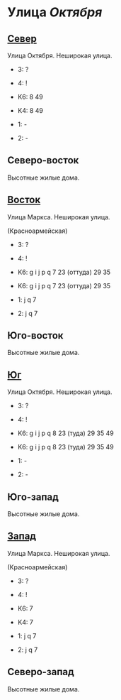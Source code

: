 # Улица *Октября*

## [Север](./10545100.md)

Улица Октября.
Неширокая улица.

* 3:    ?
* 4:    !

* K6:   8   49
* K4:   8   49
* 1:    -
* 2:    -

## Северо-восток

Высотные жилые дома.

## [Восток](./10555110.md)

Улица Маркса.
Неширокая улица.

(Красноармейская)

* 3:    ?
* 4:    !

* K6:   g   i   j   p   q
        7   23 (оттуда) 29  35
* K6:   g   i   j   p   q
        7   23 (оттуда) 29  35
* 1:    j   q
        7
* 2:    j   q
        7

## Юго-восток

Высотные жилые дома.

## [Юг](./10545115.md)

Улица Октября.
Неширокая улица.

* 3:    ?
* 4:    !

* K6:   g   i   j   p   q
        8   23 (туда)   29  35  49
* K6:   g   i   j   p   q
        8   23 (туда)   29  35  49
* 1:    -
* 2:    -

## Юго-запад

Высотные жилые дома.

## [Запад](./10535110.md)

Улица Маркса.
Неширокая улица.

(Красноармейская)

* 3:    ?
* 4:    !

* K6:   7
* K4:   7
* 1:    j   q
        7
* 2:    j   q
        7

## Северо-запад

Высотные жилые дома.
